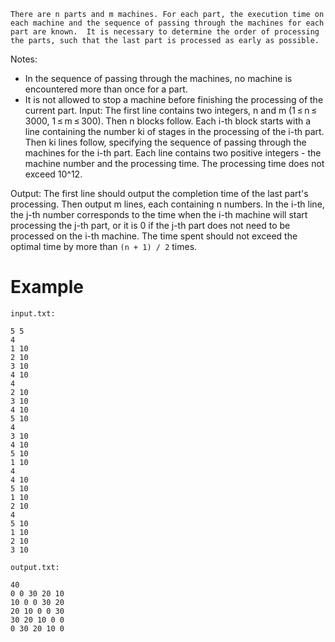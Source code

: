 `There are n parts and m machines. For each part, the execution time on each machine and the sequence of passing through the machines for each part are known. 
It is necessary to determine the order of processing the parts, such that the last part is processed as early as possible.`

Notes:

- In the sequence of passing through the machines, no machine is encountered more than once for a part.
- It is not allowed to stop a machine before finishing the processing of the current part.
Input:
The first line contains two integers, n and m (1 ≤ n ≤ 3000, 1 ≤ m ≤ 300). 
Then n blocks follow. Each i-th block starts with a line containing the number ki of stages in the processing of the i-th part. 
Then ki lines follow, specifying the sequence of passing through the machines for the i-th part. 
Each line contains two positive integers - the machine number and the processing time. 
The processing time does not exceed 10^12.

Output:
The first line should output the completion time of the last part's processing. 
Then output m lines, each containing n numbers. 
In the i-th line, the j-th number corresponds to the time when the i-th machine
will start processing the j-th part, or it is 0 if the j-th part does not need to be processed on the i-th machine. 
The time spent should not exceed the optimal time by more than `(n + 1) / 2` times.

# Example
`input.txt:`
```
5 5
4
1 10
2 10
3 10
4 10
4
2 10
3 10
4 10
5 10
4
3 10
4 10
5 10
1 10
4
4 10
5 10
1 10
2 10
4
5 10
1 10
2 10
3 10
```
`output.txt:`
```
40
0 0 30 20 10
10 0 0 30 20
20 10 0 0 30
30 20 10 0 0
0 30 20 10 0
```
